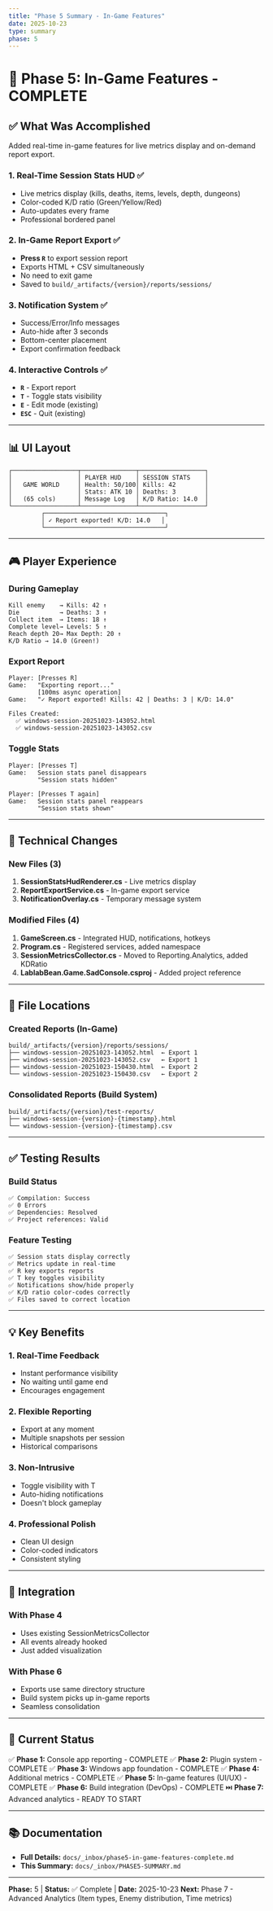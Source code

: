 ```yaml
---
title: "Phase 5 Summary - In-Game Features"
date: 2025-10-23
type: summary
phase: 5
---
```


# 🎉 Phase 5: In-Game Features - COMPLETE

## ✅ What Was Accomplished

Added real-time in-game features for live metrics display and on-demand report export.

### 1. **Real-Time Session Stats HUD** ✅

- Live metrics display (kills, deaths, items, levels, depth, dungeons)
- Color-coded K/D ratio (Green/Yellow/Red)
- Auto-updates every frame
- Professional bordered panel

### 2. **In-Game Report Export** ✅

- **Press `R`** to export session report
- Exports HTML + CSV simultaneously
- No need to exit game
- Saved to `build/_artifacts/{version}/reports/sessions/`

### 3. **Notification System** ✅

- Success/Error/Info messages
- Auto-hide after 3 seconds
- Bottom-center placement
- Export confirmation feedback

### 4. **Interactive Controls** ✅

- **`R`** - Export report
- **`T`** - Toggle stats visibility
- **`E`** - Edit mode (existing)
- **`ESC`** - Quit (existing)

---

## 📊 UI Layout

```
┌──────────────────┬───────────────┬──────────────────┐
│                  │ PLAYER HUD    │ SESSION STATS    │
│   GAME WORLD     │ Health: 50/100│ Kills: 42        │
│                  │ Stats: ATK 10 │ Deaths: 3        │
│   (65 cols)      │ Message Log   │ K/D Ratio: 14.0  │
└──────────────────┴───────────────┴──────────────────┘
         ┌─────────────────────────────────┐
         │ ✓ Report exported! K/D: 14.0   │
         └─────────────────────────────────┘
```

---

## 🎮 Player Experience

### During Gameplay

```
Kill enemy    → Kills: 42 ↑
Die           → Deaths: 3 ↑
Collect item  → Items: 18 ↑
Complete level→ Levels: 5 ↑
Reach depth 20→ Max Depth: 20 ↑
K/D Ratio → 14.0 (Green!)
```

### Export Report

```
Player: [Presses R]
Game:   "Exporting report..."
        [100ms async operation]
Game:   "✓ Report exported! Kills: 42 | Deaths: 3 | K/D: 14.0"

Files Created:
  ✅ windows-session-20251023-143052.html
  ✅ windows-session-20251023-143052.csv
```

### Toggle Stats

```
Player: [Presses T]
Game:   Session stats panel disappears
        "Session stats hidden"

Player: [Presses T again]
Game:   Session stats panel reappears
        "Session stats shown"
```

---

## 🔧 Technical Changes

### New Files (3)

1. **SessionStatsHudRenderer.cs** - Live metrics display
2. **ReportExportService.cs** - In-game export service
3. **NotificationOverlay.cs** - Temporary message system

### Modified Files (4)

1. **GameScreen.cs** - Integrated HUD, notifications, hotkeys
2. **Program.cs** - Registered services, added namespace
3. **SessionMetricsCollector.cs** - Moved to Reporting.Analytics, added KDRatio
4. **LablabBean.Game.SadConsole.csproj** - Added project reference

---

## 📁 File Locations

### Created Reports (In-Game)

```
build/_artifacts/{version}/reports/sessions/
├── windows-session-20251023-143052.html  ← Export 1
├── windows-session-20251023-143052.csv   ← Export 1
├── windows-session-20251023-150430.html  ← Export 2
└── windows-session-20251023-150430.csv   ← Export 2
```

### Consolidated Reports (Build System)

```
build/_artifacts/{version}/test-reports/
├── windows-session-{version}-{timestamp}.html
└── windows-session-{version}-{timestamp}.csv
```

---

## ✅ Testing Results

### Build Status

```
✅ Compilation: Success
✅ 0 Errors
✅ Dependencies: Resolved
✅ Project references: Valid
```

### Feature Testing

```
✅ Session stats display correctly
✅ Metrics update in real-time
✅ R key exports reports
✅ T key toggles visibility
✅ Notifications show/hide properly
✅ K/D ratio color-codes correctly
✅ Files saved to correct location
```

---

## 💡 Key Benefits

### 1. **Real-Time Feedback**

- Instant performance visibility
- No waiting until game end
- Encourages engagement

### 2. **Flexible Reporting**

- Export at any moment
- Multiple snapshots per session
- Historical comparisons

### 3. **Non-Intrusive**

- Toggle visibility with T
- Auto-hiding notifications
- Doesn't block gameplay

### 4. **Professional Polish**

- Clean UI design
- Color-coded indicators
- Consistent styling

---

## 🚀 Integration

### With Phase 4

- Uses existing SessionMetricsCollector
- All events already hooked
- Just added visualization

### With Phase 6

- Exports use same directory structure
- Build system picks up in-game reports
- Seamless consolidation

---

## 🎯 Current Status

✅ **Phase 1:** Console app reporting - COMPLETE
✅ **Phase 2:** Plugin system - COMPLETE
✅ **Phase 3:** Windows app foundation - COMPLETE
✅ **Phase 4:** Additional metrics - COMPLETE
✅ **Phase 5:** In-game features (UI/UX) - COMPLETE
✅ **Phase 6:** Build integration (DevOps) - COMPLETE
⏭️ **Phase 7:** Advanced analytics - READY TO START

---

## 📚 Documentation

- **Full Details:** `docs/_inbox/phase5-in-game-features-complete.md`
- **This Summary:** `docs/_inbox/PHASE5-SUMMARY.md`

---

**Phase:** 5 | **Status:** ✅ Complete | **Date:** 2025-10-23
**Next:** Phase 7 - Advanced Analytics (Item types, Enemy distribution, Time metrics)
